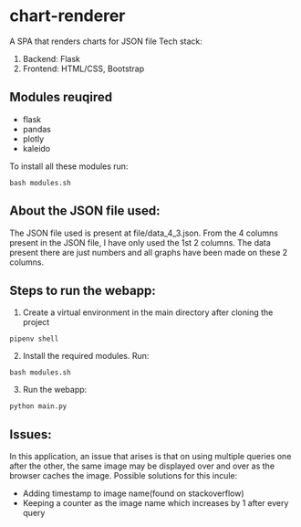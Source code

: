 # chart-renderer
A SPA that renders charts for JSON file
Tech stack:
1. Backend: Flask
2. Frontend: HTML/CSS, Bootstrap

## Modules reuqired  
* flask  
* pandas  
* plotly  
* kaleido  

To install all these modules run:
``` 
bash modules.sh 
```

## About the JSON file used:  
The JSON file used is present at file/data_4_3.json. From the 4 columns present in the JSON file, I have only used the 1st 2 columns. The data present there are just numbers and all graphs have been made on these 2 columns.

## Steps to run the webapp:  
1. Create a virtual environment in the main directory after cloning the project
```
pipenv shell
```
2. Install the required modules. Run:
``` 
bash modules.sh 
```
3. Run the webapp:
``` 
python main.py
```

## Issues:  
In this application, an issue that arises is that on using multiple queries one after the other, the same image may be displayed over and over as the browser caches the image. Possible solutions for this incule:  
* Adding timestamp to image name(found on stackoverflow)  
* Keeping a counter as the image name which increases by 1 after every query  
